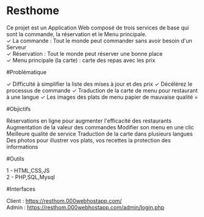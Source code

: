 # Resthome

Ce projet est un Application Web composé de trois services de base qui sont la commande, la 
réservation et le Menu principale.                                          
✓ La commande : Tout le monde peut commander sans avoir besoin d'un Serveur                                          
✓ Réservation : Tout le monde peut réserver une bonne place                                              
✓ Menu principale (la carte) : carte des repas avec les prix                                             

#Problématique

✓ Difficulté à simplifier la liste des mises à jour et des prix 
✓ Décélérez le processus de commande 
✓ Traduction de la carte de menu pour restaurant à une langue
✓ Les images des plats de menu papier de mauvaise qualité =

#Objictifs

Réservations en ligne pour augmenter l'efficacité des restaurants
Augmentation de la valeur des commandes
Modifier son menu en une clic
Meilleure qualité de service 
Traduction de la carte dans plusieurs langues
Des photos pour illustrer vos plats, vos recettes
la protection des informations

#Outils

1 - HTML,CSS,JS                                                                     
2 - PHP,SQL,Mysql

#Interfaces

Client : https://resthom.000webhostapp.com/                                         
Admin : https://resthom.000webhostapp.com/admin/login.php
